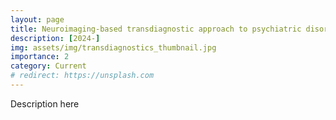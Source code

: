 ```yaml
---
layout: page
title: Neuroimaging-based transdiagnostic approach to psychiatric disorders in adolescents
description: [2024-]
img: assets/img/transdiagnostics_thumbnail.jpg
importance: 2
category: Current
# redirect: https://unsplash.com
---
```


Description here
